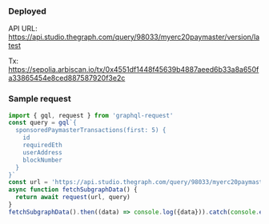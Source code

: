 ### Deployed

API URL: https://api.studio.thegraph.com/query/98033/myerc20paymaster/version/latest

Tx: https://sepolia.arbiscan.io/tx/0x4551df1448f45639b4887aeed6b33a8a650fa33865454e8ced887587920f3e2c


### Sample request

```js
import { gql, request } from 'graphql-request'
const query = gql`{
  sponsoredPaymasterTransactions(first: 5) {
    id
    requiredEth
    userAddress
    blockNumber
  }
}`
const url = 'https://api.studio.thegraph.com/query/98033/myerc20paymaster/version/latest'
async function fetchSubgraphData() {
  return await request(url, query)
}
fetchSubgraphData().then((data) => console.log({data})).catch(console.error)
```
